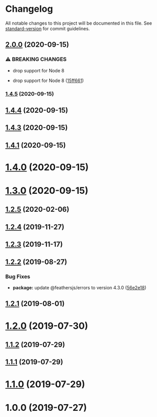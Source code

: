 # Changelog

All notable changes to this project will be documented in this file. See [standard-version](https://github.com/conventional-changelog/standard-version) for commit guidelines.

## [2.0.0](https://github.com/powerkernel/feathers-aws-sns/compare/v1.4.5...v2.0.0) (2020-09-15)


### ⚠ BREAKING CHANGES

* drop support for Node 8

* drop support for Node 8 ([15ff661](https://github.com/powerkernel/feathers-aws-sns/commit/15ff6619d96504808758110478c2ad3460373cc4))

### [1.4.5](https://github.com/powerkernel/feathers-aws-sns/compare/v1.4.4...v1.4.5) (2020-09-15)

## [1.4.4](https://github.com/powerkernel/feathers-aws-sns/compare/v1.4.3...v1.4.4) (2020-09-15)



## [1.4.3](https://github.com/powerkernel/feathers-aws-sns/compare/v1.4.2...v1.4.3) (2020-09-15)



## [1.4.1](https://github.com/powerkernel/feathers-aws-sns/compare/v1.4.0...v1.4.1) (2020-09-15)



# [1.4.0](https://github.com/powerkernel/feathers-aws-sns/compare/v1.3.0...v1.4.0) (2020-09-15)



# [1.3.0](https://github.com/powerkernel/feathers-aws-sns/compare/1.2.5...v1.3.0) (2020-09-15)



## [1.2.5](https://github.com/powerkernel/feathers-aws-sns/compare/1.2.4...1.2.5) (2020-02-06)



## [1.2.4](https://github.com/powerkernel/feathers-aws-sns/compare/1.2.3...1.2.4) (2019-11-27)



## [1.2.3](https://github.com/powerkernel/feathers-aws-sns/compare/v1.2.2...1.2.3) (2019-11-17)



## [1.2.2](https://github.com/powerkernel/feathers-aws-sns/compare/v1.2.1...v1.2.2) (2019-08-27)


### Bug Fixes

* **package:** update @feathersjs/errors to version 4.3.0 ([56e2e18](https://github.com/powerkernel/feathers-aws-sns/commit/56e2e184b1aa8db50187cc8dc04a02baadb83fb6))



## [1.2.1](https://github.com/powerkernel/feathers-aws-sns/compare/v1.2.0...v1.2.1) (2019-08-01)



# [1.2.0](https://github.com/powerkernel/feathers-aws-sns/compare/v1.1.2...v1.2.0) (2019-07-30)



## [1.1.2](https://github.com/powerkernel/feathers-aws-sns/compare/v1.1.1...v1.1.2) (2019-07-29)



## [1.1.1](https://github.com/powerkernel/feathers-aws-sns/compare/v1.1.0...v1.1.1) (2019-07-29)



# [1.1.0](https://github.com/powerkernel/feathers-aws-sns/compare/v1.0.0...v1.1.0) (2019-07-29)



# 1.0.0 (2019-07-27)
